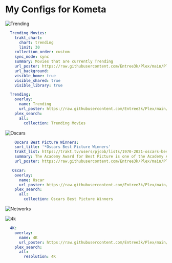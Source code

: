 # My Configs for Kometa


![Trending](https://user-images.githubusercontent.com/28127566/233728814-d6743ed2-990f-4efe-a7f2-13f8be38e5d3.png)

```yaml
  Trending Movies:
    trakt_chart:
      chart: trending
      limit: 30
    collection_order: custom
    sync_mode: sync
    summary: Movies that are currently Trending
    url_poster: https://raw.githubusercontent.com/Entree3k/Plex/main/Plex%20Meta%20Manager%20Configs/images/trendingshows.jpg
    url_background:
    visible_home: true
    visible_shared: true
    visible_library: true
```

```yaml
  Trending:
    overlay:
      name: Trending
      url_poster: https://raw.githubusercontent.com/Entree3k/Plex/main/Plex%20Meta%20Manager%20Configs/Overlays/images/Trending.png
    plex_search:
      all:
        collection: Trending Movies
```

![Oscars](https://user-images.githubusercontent.com/28127566/233728846-b0bb434b-08fd-46a7-9ebc-a228a2c33115.png)


```yaml
    Oscars Best Picture Winners:
    sort_title: '*Oscars Best Picture Winners'
    trakt_list: https://trakt.tv/users/pjcob/lists/1970-2021-oscars-best-picture-winners?sort=rank,asc
    summary: The Academy Award for Best Picture is one of the Academy Awards presented annually by the Academy of Motion Picture Arts and Sciences since the awards debuted in 1929.
    url_poster: https://raw.githubusercontent.com/Entree3k/Plex/main/Plex%20Meta%20Manager%20Configs/images/bestpicture.jpg
```

```yaml
   Oscar:
    overlay:
      name: Oscar
      url_poster: https://raw.githubusercontent.com/Entree3k/Plex/main/Plex%20Meta%20Manager%20Configs/Overlays/images/Oscar.png
    plex_search:
      all:
        collection: Oscars Best Picture Winners
```

![Networks](https://user-images.githubusercontent.com/28127566/233728875-6f5560be-18a6-407c-bc26-cf94472d64f3.png)

![4k](https://user-images.githubusercontent.com/28127566/233728910-b5bbd5d0-d079-4519-81eb-d2af4a0678e9.png)

```yaml
  4K:
    overlay:
      name: 4K
      url_poster: https://raw.githubusercontent.com/Entree3k/Plex/main/Plex%20Meta%20Manager%20Configs/Overlays/images/4K.png
    plex_search:
      all:
        resolution: 4K
```
